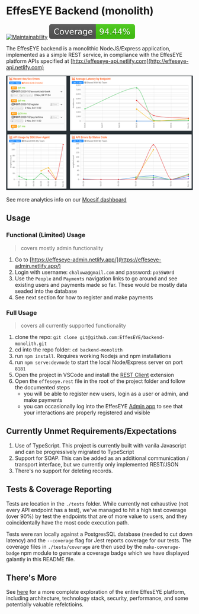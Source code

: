 # EffesEYE Backend (monolith)

[![Maintainability](https://api.codeclimate.com/v1/badges/2fe625744b3dee288cba/maintainability)](https://codeclimate.com/repos/5f8b5b5daa271c3997004343/maintainability) <img src="./tests/coverage/badge.svg">

The EffesEYE backend is a monolithic NodeJS/Express application, implemented as a simple REST service, in compliance with the EffesEYE platform APIs specified at [http://effeseye-api.netlify.com](http://effeseye-api.netlify.com)

<img src="./docs/stats.png" />

See more analytics info on our [Moesif dashboard](https://www.moesif.com/wrap/app/88:648-487:154/dash/5f8ad9001d56ae3e1eb2f75c)

## Usage

### Functional (Limited) Usage

> covers mostly admin functionality

1.   Go to [https://effeseye-admin.netlify.app/](https://effeseye-admin.netlify.app/)
2.  Login with username: `chaluwa@gmail.com` and password: `pa55W0rd`
3.  Use the `People` and `Payments` navigation links to go around and see existing users and payments made so far. These would be mostly data seaded into the database
4.  See next section for how to register and make payments


### Full Usage

> covers all currently supported functionality

1.  clone the repo: `git clone git@github.com:EffesEYE/backend-monolith.git`
2.  cd into the repo folder: `cd backend-monolith`
3.  run `npm install`. Requires working Nodejs and npm installations
4.  run `npm serve:devmode` to start the local Node/Express server on port `8181`
5.  Open the project in VSCode and install the [REST Client](https://marketplace.visualstudio.com/items?itemName=humao.rest-client) extension
6.  Open the `effeseye.rest` file in the root of the project folder and follow the documented steps
    *   you will be able to register new users, login as a user or admin, and make payments
    *   you can occasionally log into the EffesEYE [Admin app](https://effeseye-admin.netlify.app/) to see that your interactions are properly registered and visible 

## Currently Unmet Requirements/Expectations

1.  Use of TypeScript. This project is currently built with vanila Javascript and can be progressively migrated to TypeScript
2.  Support for SOAP. This can be added as an additional communication / transport interface, but we currently only implemented REST/JSON
3.  There's no support for deleting records.

## Tests & Coverage Reporting

Tests are location in the `./tests` folder. While currently not exhaustive (not every API endpoint has a test), we've managed to hit a high test coverage (over 90%) by test the endpoints that are of more value to users, and they coincidentally have the most code execution path.

Tests were ran locally against a PostgresSQL database (needed to cut down latency) and the `--coverage` flag for Jest reports coverage for our tests. The coverage files in `./tests/coverage` are then used by the `make-coverage-badge` npm module to generate a coverage badge which we have displayed galantly in this README file.

## There's More

See [here](https://github.com/EffesEYE/about) for a more complete exploration of the entire EffesEYE platform, including architecture, technology stack, security, performance, and some potentially valuable refelctioins.



